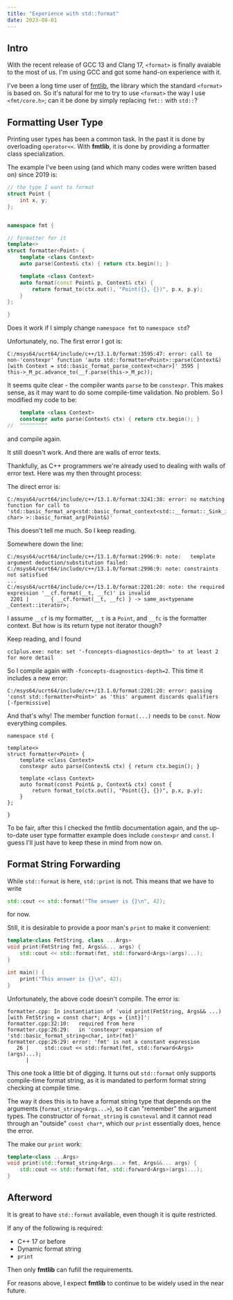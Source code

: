```yaml
---
title: "Experience with std::format"
date: 2023-08-01
---
```



## Intro

With the recent release of GCC 13 and Clang 17, `<format>` is finally avaiable to the most of us.
I'm using GCC and got some hand-on experience with it.

I've been a long time user of [fmtlib](https://github.com/fmtlib/fmt),
the library which the standard `<format>` is based on.
So it's natural for me to try to use `<format>` the way I use `<fmt/core.h>`;
can it be done by simply replacing `fmt::` with `std::`?

## Formatting User Type

Printing user types has been a common task. In the past it is done by overloading `operator<<`.
With **fmtlib**, it is done by providing a formatter class specialization.

The example I've been using (and which many codes were written based on) since 2019 is:

```cpp
// the type I want to format
struct Point {
    int x, y;
};


namespace fmt {

// formatter for it
template<>
struct formatter<Point> {
    template <class Context>
    auto parse(Context& ctx) { return ctx.begin(); }

    template <class Context>
    auto format(const Point& p, Context& ctx) {
        return format_to(ctx.out(), "Point({}, {})", p.x, p.y);
    }
};

}
```

Does it work if I simply change `namespace fmt` to `namespace std`?

Unfortunately, no. The first error I got is:

```
C:/msys64/ucrt64/include/c++/13.1.0/format:3595:47: error: call to non-'constexpr' function 'auto std::formatter<Point>::parse(Context&) [with Context = std::basic_format_parse_context<char>]' 3595 |               this->_M_pc.advance_to(__f.parse(this->_M_pc));
```

It seems quite clear - the compiler wants `parse` to be `constexpr`.
This makes sense, as it may want to do some compile-time validation.
No problem. So I modified my code to be:

```cpp
    template <class Context>
    constexpr auto parse(Context& ctx) { return ctx.begin(); }
//  ^^^^^^^^^    
```

and compile again.

It still doesn't work. And there are walls of error texts.

Thankfully, as C++ programmers we're already used to dealing with walls of error text. Here was my then throught process:

The direct error is:

```
C:/msys64/ucrt64/include/c++/13.1.0/format:3241:38: error: no matching function for call to 'std::basic_format_arg<std::basic_format_context<std::__format::_Sink_iter<char>, char> >::basic_format_arg(Point&)'
```

This doesn't tell me much. So I keep reading.

Somewhere down the line:

```
C:/msys64/ucrt64/include/c++/13.1.0/format:2996:9: note:   template argument deduction/substitution failed:
C:/msys64/ucrt64/include/c++/13.1.0/format:2996:9: note: constraints not satisfied
...
C:/msys64/ucrt64/include/c++/13.1.0/format:2201:20: note: the required expression '__cf.format(__t, __fc)' is invalid
 2201 |       { __cf.format(__t, __fc) } -> same_as<typename _Context::iterator>;

```

I assume `__cf` is my formatter, `__t` is a `Point`, and `__fc` is the formatter context.
But how is its return type not iterator though?

Keep reading, and I found

```
cc1plus.exe: note: set '-fconcepts-diagnostics-depth=' to at least 2 for more detail
```

So I compile again with `-fconcepts-diagnostics-depth=2`. This time it includes a new error:

```
C:/msys64/ucrt64/include/c++/13.1.0/format:2201:20: error: passing 'const std::formatter<Point>' as 'this' argument discards qualifiers [-fpermissive]
```

And that's why! The member function `format(...)` needs to be `const`. Now everything compiles.

```
namespace std {

template<>
struct formatter<Point> {
    template <class Context>
    constexpr auto parse(Context& ctx) { return ctx.begin(); }

    template <class Context>
    auto format(const Point& p, Context& ctx) const {
        return format_to(ctx.out(), "Point({}, {})", p.x, p.y);
    }
};

}
```

To be fair, after this I checked the fmtlib documentation again,
and the up-to-date user type formatter example does include `constexpr` and `const`.
I guess I'll just have to keep these in mind from now on.


## Format String Forwarding

While `std::format` is here, `std::print` is not. This means that we have to write

```cpp
std::cout << std::format("The answer is {}\n", 42);
```

for now.

Still, it is desirable to provide a poor man's `print` to make it convenient:

```cpp
template<class FmtString, class ...Args>
void print(FmtString fmt, Args&&... args) {
    std::cout << std::format(fmt, std::forward<Args>(args)...);
}

int main() {
    print("This answer is {}\n", 42);
}
```

Unfortunately, the above code doesn't compile. The error is:

```
formatter.cpp: In instantiation of 'void print(FmtString, Args&& ...) [with FmtString = const char*; Args = {int}]':
formatter.cpp:32:10:   required from here
formatter.cpp:26:29:   in 'constexpr' expansion of 'std::basic_format_string<char, int>(fmt)'
formatter.cpp:26:29: error: 'fmt' is not a constant expression
   26 |     std::cout << std::format(fmt, std::forward<Args>(args)...);
      |       
```

This one took a little bit of digging. It turns out `std::format` only supports compile-time format string,
as it is mandated to perform format string checking at compile time.

The way it does this is to have a format string type that depends on the arguments (`format_string<Args...>`),
so it can "remember" the argument types. The constructor of `format_string` is `consteval`
and it cannot read through an "outside" `const char*`, which our `print` essentially does, hence the error.

The make our `print` work:

```cpp
template<class ...Args>
void print(std::format_string<Args...> fmt, Args&&... args) {
    std::cout << std::format(fmt, std::forward<Args>(args)...);
}
```

## Afterword

It is great to have `std::format` available, even though it is quite restricted.

If any of the following is required:
- C++ 17 or before
- Dynamic format string
- `print`

Then only **fmtlib** can fufill the requirements.

For reasons above, I expect **fmtlib** to continue to be widely used in the near future.
